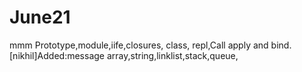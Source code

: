 # June21
mmm
Prototype,module,iife,closures, class, repl,Call apply and bind.
[nikhil]Added:message
array,string,linklist,stack,queue,